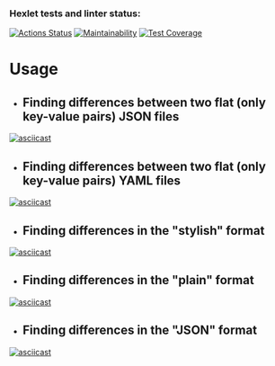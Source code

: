 ### Hexlet tests and linter status:

[![Actions Status](https://github.com/YAV88/python-project-50/workflows/hexlet-check/badge.svg)](https://github.com/YAV88/python-project-50/actions)
[![Maintainability](https://api.codeclimate.com/v1/badges/99c65b142986215c7dca/maintainability)](https://codeclimate.com/github/YAV88/python-project-50/maintainability)
[![Test Coverage](https://api.codeclimate.com/v1/badges/99c65b142986215c7dca/test_coverage)](https://codeclimate.com/github/YAV88/python-project-50/test_coverage)

# **Usage**

* ## Finding differences between two flat (only key-value pairs) JSON files

[![asciicast](https://asciinema.org/a/t2GT8PBwdcIMlvvuR1jTIHpDP.svg)](https://asciinema.org/a/t2GT8PBwdcIMlvvuR1jTIHpDP)


* ## Finding differences between two flat (only key-value pairs) YAML files

[![asciicast](https://asciinema.org/a/I3UC07OZttY6va3WWWi3TM7O7.svg)](https://asciinema.org/a/I3UC07OZttY6va3WWWi3TM7O7)


* ## Finding differences in the "stylish" format

[![asciicast](https://asciinema.org/a/xtdxN6qf8yKvrT2g6a63dQXBu.svg)](https://asciinema.org/a/xtdxN6qf8yKvrT2g6a63dQXBu)


* ## Finding differences in the "plain" format 

[![asciicast](https://asciinema.org/a/dAcJwtv5ev0a7ZzVn48gnqBSL.svg)](https://asciinema.org/a/dAcJwtv5ev0a7ZzVn48gnqBSL)


* ## Finding differences in the "JSON" format 

[![asciicast](https://asciinema.org/a/Kb0a0evullJzUxzEHHT0cwOwJ.svg)](https://asciinema.org/a/Kb0a0evullJzUxzEHHT0cwOwJ)